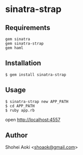 # sinatra-strap

## Requirements
```
gem sinatra
gem sinatra-strap
gem haml
```

## Installation

```
$ gem install sinatra-strap
```

## Usage

```
$ sinatra-strap new APP_PATH
$ cd APP_PATH
$ ruby app.rb
```
open [http://localhost:4557]()


## Author
Shohei Aoki <<shoaok@gmail.com>>
